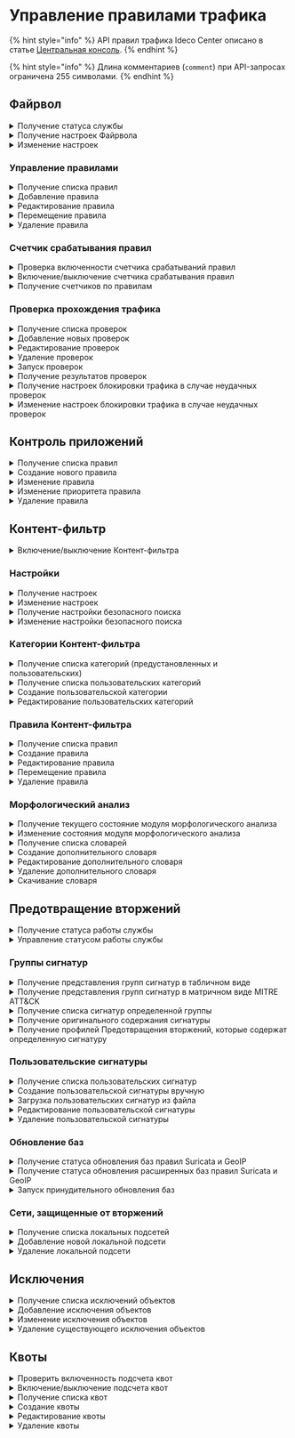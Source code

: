 # Управление правилами трафика

{% hint style="info" %}
API правил трафика Ideco Center описано в статье [Центральная консоль](/api/cc-api.md).
{% endhint %}

{% hint style="info" %}
Длина комментариев (`comment`) при API-запросах ограничена 255 символами.
{% endhint %}

## Файрвол

<details>
<summary>Получение статуса службы</summary>

```
GET /firewall/status
```

**Ответ на успешный запрос:**

```json5
[
   {
      "name": "rules-in-kernel",
      "status": "active" | "activating" | "deactivating" | "failed" | "inactive" | "reloading",
      "msg": [ "string" ]
  },
  {
        "msg": [ "string" ],
        "status": "active",
        "name": "auto-snat"
    }
]
```

* `msg` - список строк, поясняющих текущее состояние.

</details>

<details>
<summary>Получение настроек Файрвола</summary>

### Включенность пользовательских правил

```
GET /firewall/state
```

**Ответ на успешный запрос:**

```json5
{
    "enabled": "boolean"
} 
```

* `enabled` - опция раздела **Файрвол**: `true` - включена, `false` - выключена.

### Логирование правил

```
GET /firewall/settings
```

**Ответ на успешный запрос:**

```json5
{
    "automatic_snat_enabled": "boolean",
    "log_mode": "nothing" | "all" | "selected",
    "log_actions": [ "accept" | "drop" | "dnat" | "snat" | "mark_log" | "mark_not_log" ]
} 
```

* `automatic_snat_enabled` - включение автоматического SNAT: `true` - включен, `false`- выключен;
* `log_mode` - режим логирования;
* `log_actions` - события, которые будут логироваться.

</details>

<details>
<summary>Изменение настроек</summary>

```
PUT /firewall/settings
```

**Json-тело запроса:**

```json5
{
    "automatic_snat_enabled": "boolean",
    "log_mode": "nothing" | "all" | "selected",
    "log_actions": [ "accept" | "drop" | "dnat" | "snat" | "mark_log" | "mark_not_log" ]
} 
```

* `automatic_snat_enabled` - включение автоматического SNAT: `true` - включен, `false`- выключен;
* `log_mode` - режим логирования;
* `log_actions` - события, которые будут логироваться. 

**Ответ на успешный запрос**: 200 ОК

</details>

### Управление правилами

<details>
<summary>Получение списка правил</summary>

* `GET /firewall/rules/forward` - раздел FORWARD;
* `GET /firewall/rules/input` - раздел INPUT;
* `GET /firewall/rules/dnat` - раздел DNAT;
* `GET /firewall/rules/snat` - раздел SNAT;
* `GET /firewall/rules/log` - раздел Логирование.

**Ответ на успешный запрос:** объекты FilterRuleObject, DnatRuleObject, SnatRuleObject

**Обьект FilterRuleObject** (разделы FORWARD и INPUT)

```json5
{
    "id": "integer",
    "parent_id": "string",
    "enabled": "boolean",
    "protocol": "string",
    "source_addresses": [ "string" ],
    "source_addresses_negate": "boolean",
    "source_ports": [ "string" ],
    "incoming_interface": "string",
    "destination_addresses": [ "string" ],
    "destination_addresses_negate": "boolean",
    "destination_ports": [ "string" ],
    "outgoing_interface": "string",
    "hip_profiles": [ "string" ],
    "dpi_profile": "string",
    "dpi_enabled": "boolean",
    "ips_profile": "string",
    "ips_enabled": "boolean",
    "timetable": [ "string" ],
    "comment": "string",
    "action": "accept" | "drop"
}
```

* `id` - идентификатор правила.
* `parent_id` - идентификатор группы в Ideco Center, в которую входит сервер, или константа `f3ffde22-a562-4f43-ac04-c40fcec6a88c` (соответствует Корневой группе);
* `enabled` - если `true`, то правило включено, `false` - выключено;
* `protocol` - протокол;
* `source_addresses` - адрес источника;
* `source_addresses_negate` - инвертировать адрес источника;
* `source_ports` - порты источников, список идентификаторов алиасов;
* `incoming_interface` - зона источника;
* `destination_addresses` - адрес назначения;
* `destination_addresses_negate` - инвертировать адрес назначения;
* `destination_ports` - порты назначения;
* `outgoing_interface` - зона назначения;
* `hip_profiles` - HIP-профили;
* `dpi_profile` - строка в формате UUID, идентификатор профиля DPI. Не может быть пустой строкой, если `dpi_enabled` = `true`;
* `dpi_enabled` - если `true`, то обработка с помощью модуля **Контроль приложений** включена, `false` - выключена;
* `ips_profile` - строка в формате UUID, идентификатор профиля IPS. Не может быть пустой строкой, если `ips_enabled` = `true`;
* `ips_enabled` - если `true`, то обработка с помощью модуля **Предотвращение вторжений** включена, `false` - выключена;
* `timetable` - время действия;
* `comment` - комментарий, может быть пустым;
* `action` - действие:
  * `accept` - разрешить;
  * `drop` - запретить.

**Обьект DnatRuleObject** (раздел DNAT)

```json5
{
    "id": "integer",
    "parent_id": "string",
    "enabled": "boolean",
    "protocol": "string",
    "source_addresses": [ "string" ],
    "source_addresses_negate": "boolean",
    "source_ports": [ "string" ],
    "incoming_interface": "string",
    "destination_addresses": [ "string" ],
    "destination_addresses_negate": "boolean",
    "destination_ports": [ "string" ],
    "timetable": [ "string" ],
    "comment": "string",
    "action": "accept" | "dnat",
    "change_destination_address": "null" | "string",
    "change_destination_port": "null" | "string"
}
```

* `id` - идентификатор правила.
* `parent_id` - идентификатор группы в Ideco Center, в которую входит сервер, или константа `f3ffde22-a562-4f43-ac04-c40fcec6a88c` (соответствует Корневой группе);
* `enabled` - если `true`, то правило включено, `false` - выключено;
* `protocol` - протокол;
* `source_addresses` - адрес источника;
* `source_addresses_negate` - инвертировать адрес источника;
* `source_ports` - порты источников, список идентификаторов алиасов;
* `incoming_interface` - зона источника;
* `destination_addresses` - адрес назначения;
* `destination_addresses_negate` - инвертировать адрес назначения;
* `destination_ports` - порты назначения;
* `timetable` - время действия;
* `comment` - комментарий, может быть пустым;
* `action` - действие:
  * `accept` - разрешить;
  * `dnat` - производить DNAT.
* `change_destination_address` - IP-адрес или диапазон IP-адресов для замены назначения, или `null`, если `action` = `accept`;
* `change_destination_port` - порт или диапазон портов для замены значения, или `null`, если `action` = `accept`.

**Обьект SnatRuleObject** (раздел SNAT)

```json5
{
    "id": "integer",
    "parent_id": "string",
    "enabled": "boolean",
    "protocol": "string",
    "source_addresses": [ "string" ],
    "source_addresses_negate": "boolean",
    "source_ports": [ "string" ],
    "destination_addresses": [ "string" ],
    "destination_addresses_negate": "boolean",
    "destination_ports": [ "string" ],
    "outgoing_interface": "string",
    "timetable": [ "string" ],
    "comment": "string",
    "action": "accept" | "snat",
    "change_source_address": "null" | "string"
}
```

* `id` - идентификатор правила.
* `parent_id` - идентификатор группы в Ideco Center, в которую входит сервер, или константа `f3ffde22-a562-4f43-ac04-c40fcec6a88c` (соответствует Корневой группе);
* `enabled` - если `true`, то правило включено, `false` - выключено;
* `protocol` - протокол;
* `source_addresses` - адрес источника;
* `source_addresses_negate` - инвертировать адрес источника;
* `source_ports` - порты источников, список идентификаторов алиасов;
* `destination_addresses` - адрес назначения;
* `destination_addresses_negate` - инвертировать адрес назначения;
* `destination_ports` - порты назначения;
* `outgoing_interface` - зона назначения;
* `timetable` - время действия;
* `action` - действие:
  * `accept` - разрешить;
  * `snat` - производить SNAT.
* `change_destination_address` - IP-адрес для замены источника, или `null`, если `action` = `accept`.

</details>

<details>
<summary>Добавление правила</summary>

* `POST /firewall/rules/forward?anchor_item_id=<id правила>&insert_after={true|false}` - раздел FORWARD;
* `POST /firewall/rules/input?anchor_item_id=<id правила>&insert_after={true|false}` - раздел INPUT;
* `POST /firewall/rules/dnat?anchor_item_id=<id правила>&insert_after={true|false}` - раздел DNAT;
* `POST /firewall/rules/snat?anchor_item_id=<id правила>&insert_after={true|false}` - раздел SNAT;
* `POST /firewall/rules/log?anchor_item_id=<id правила>&insert_after={true|false}` - раздел Логирование.

  * `anchor_item_id` - идентификатор правила, ниже или выше которого нужно создать новое. Если отсутствует, то новое правило будет добавлено в конец таблицы;
  * `insert_after` - вставка до или после. Если значение `true` или отсутствует, то новое правило будет добавлено сразу после указанного в `anchor_item_id`. Если `false` - на месте указанного в `anchor_item_id`.

**Json-тело запроса:** один из объектов FilterRuleObject (разделы FORWARD и INPUT) | DnatRuleObject (раздел DNAT) | SnatRuleObject (раздел SNAT), описанных в раскрывающемся блоке [**Получение списка правил**](access-rules-api.md#poluchenie-spiska-pravil)

* В запросе не должно быть `id`, так как правило еще не создано и не имеет идентификатора.

**Ответ на успешный запрос:**

```json5
{
    "id": "integer"
}
```

* `id` - идентификатор созданного правила.

</details>

<details>
<summary>Редактирование правила</summary>

* `PUT /firewall/rules/forward/<id правила>` - раздел FORWARD;
* `PUT /firewall/rules/input/<id правила>` - раздел INPUT;
* `PUT /firewall/rules/dnat/<id правила>` - раздел DNAT;
* `PUT /firewall/rules/snat/<id правила>` - раздел SNAT;
* `PUT /firewall/rules/log/<id правила>` - раздел Логирование.

**Json-тело запроса:** один из объектов FilterRuleObject (разделы FORWARD и INPUT) | DnatRuleObject (раздел DNAT) | SnatRuleObject (раздел SNAT), которые описаны в раскрывающемся блоке [**Получение списка правил**](access-rules-api.md#poluchenie-spiska-pravil), без поля `id`

**Ответ на успешный запрос:** 200 ОК

</details>

<details>
<summary>Перемещение правила</summary>

* `PATCH /firewall/rules/forward/move` - раздел FORWARD;
* `PATCH /firewall/rules/input/move` - раздел INPUT;
* `PATCH /firewall/rules/dnat/move` - раздел DNAT;
* `PATCH /firewall/rules/snat/move` - раздел SNAT;
* `PATCH /firewall/rules/log/move` - раздел Логирование.

**Json-тело запроса:**

```json5
{
    "params": {
      "id": "integer",
      "anchor_item_id": "integer",
      "insert_after": "boolean"
    }
}
```

* `id` - идентификатор перемещаемого правила;
* `anchor_item_id` - идентификатор правила, ниже или выше которого нужно поместить перемещаемое правило;
* `insert_after` - вставка до или после. Если `true`, то вставить правило сразу после указанного в `anchor_item_id`, если `false` - на месте указанного в `anchor_item_id`.

</details>

<details>
<summary>Удаление правила</summary>

* `DELETE /firewall/rules/forward/<id правила>` - раздел FORWARD;
* `DELETE /firewall/rules/input/<id правила>` - раздел INPUT;
* `DELETE /firewall/rules/dnat/<id правила>` - раздел DNAT;
* `DELETE /firewall/rules/snat/<id правила>` - раздел SNAT;
* `DELETE /firewall/rules/log/<id правила>` - раздел Логирование.

**Ответ на успешный запрос:** 200 ОК

</details>

### Счетчик срабатывания правил

<details>
<summary>Проверка включенности счетчика срабатываний правил</summary>

```
GET /firewall/watch
```

**Ответ на успешный запрос:**

```json5
{
   "enabled": "boolean"
}
```

* `enabled` - если `true`, то счетчик включен, `false` - выключен.

</details>

<details>
<summary>Включение/выключение счетчика срабатывания правил</summary>

```
PUT /firewall/watch
```

**Json-тело запроса:**

```json5
{
   "enabled": "boolean"
}
```

* `enabled` - `true` для включения, `false` для выключения.

**Ответ на успешный запрос:** 200 ОК

</details>

<details>
<summary>Получение счетчиков по правилам</summary>

* `GET /firewall/counters/forward` - раздел FORWARD;
* `GET /firewall/counters/input` - раздел INPUT;
* `GET /firewall/counters/dnat` - раздел DNAT;
* `GET /firewall/counters/snat` - раздел SNAT;
* `GET /firewall/rules/log` - раздел Логирование.

**Ответ на успешный запрос:**

```json5
[
   {
      "id": "integer",
      "packets": "integer"
   },
   ...
]
```

* `id` - идентификатор правила;
* `packets` - количество сработок правила.

</details>

### Проверка прохождения трафика

</details>

<details>
<summary>Получение списка проверок</summary>

```
GET /firewall/checks_packets
```

**Ответ на успешный запрос:**

```json5
{
    "id": "string",
    "enabled": "boolean",
    "protocol": "tcp" | "udp",
    "src_ip": "string",
    "src_port": "integer",
    "dst_ip": "string",
    "dst_port": "integer",
    "incoming_interface": "string",
    "expected_result": "drop" | "accept",
    "comment": "string"
}
```

* `id` - идентификатор проверки;
* `enabled` - включена ли данная проверка;
* `protocol` - протокол, используемый в данной проверке. Может быть `tcp` или `udp`;
* `src_ip` - адрес источника тестовых пакетов;
* `src_port` - порт источника тестовых пакетов;
* `dst_ip` - адрес назначения тестовых пакетов;
* `dst_port` - порт назначения тестовых пакетов;
* `incoming_interface` - идентификатор алиаса сетевого интерфейса, на который приходят тестовые пакеты;
* `expected_result` - ожидаемый результат выполнения проверки. Может быть `drop` или `accept`;
* `comment` - комментарий, может быть пустым.

</details>

<details>
<summary>Добавление новых проверок</summary>

```
POST /firewall/checks_packets
```

**Json-тело запроса:**

```json5
{
    "enabled": "boolean",
    "protocol": "tcp" | "udp",
    "src_ip": "string",
    "src_port": "integer",
    "dst_ip": "string",
    "dst_port": "integer",
    "incoming_interface": "string",
    "expected_result": "drop" | "accept",
    "comment": "string"
}
```

* `enabled` - включена ли данная проверка;
* `protocol` - протокол, используемый в данной проверке. Может быть `tcp` или `udp`;
* `src_ip` - адрес источника тестовых пакетов;
* `src_port` - порт источника тестовых пакетов;
* `dst_ip` - адрес назначения тестовых пакетов;
* `dst_port` - порт назначения тестовых пакетов;
* `incoming_interface` - идентификатор алиаса сетевого интерфейса, на который приходят тестовые пакеты;
* `expected_result` - ожидаемый результат выполнения проверки. Может быть `drop` или `accept`;
* `comment` - комментарий, может быть пустым.

**Ответ на успешный запрос:**

```json5
{
    "id": "integer"
}
```

* `id` - идентификатор созданной проверки.

</details>

<details>
<summary>Редактирование проверок</summary>

```
PATCH /firewall/checks_packets/<id проверки>
```

**Json-тело запроса:**

```json5
{
    "enabled": "boolean",
    "protocol": "tcp" | "udp",
    "src_ip": "string",
    "src_port": "integer",
    "dst_ip": "string",
    "dst_port": "integer",
    "incoming_interface": "string",
    "expected_result": "drop" | "accept",
    "comment": "string",
},
```

* `enabled` - включена ли данная проверка;
* `protocol` - протокол, используемый в данной проверке. Может быть `tcp` или `udp`;
* `src_ip` - адрес источника тестовых пакетов;
* `src_port` - порт источника тестовых пакетов;
* `dst_ip` - адрес назначения тестовых пакетов;
* `dst_port` - порт назначения тестовых пакетов;
* `incoming_interface` - идентификатор алиаса сетевого интерфейса, на который приходят тестовые пакеты;
* `expected_result` - ожидаемый результат выполнения проверки. Может быть `drop` или `accept`;
* `comment` - комментарий, может быть пустым.

**Ответ на успешный запрос:** 200 ОК

</details>

<details>
<summary>Удаление проверок</summary>

```
PATCH /firewall/checks_packets/<id проверки>
```

**Ответ на успешный запрос:** 200 ОК

</details>

<details>
<summary>Запуск проверок</summary>

```
POST /firewall/checks_start
```

**Ответ на успешный запрос:** 200 ОК

</details>

<details>
<summary>Получение результатов проверок</summary>

```
GET /firewall/checks_result
```

**Ответ на успешный запрос:**

```json5
{
    "block_status": "boolean",
    "in_progress": "boolean",
    "check_datetime": "integer",
    "data": { 
        "check_id": {
                "result": "drop" | "accept",
                "rule_id": "string",
                "verdict": "boolean"
                }
    }
}
```

* `block_status` - текущий статус блокировки трафика, вызванный провалом проверок;
* `in_progress` - выполняются ли проверки в данный момент;
* `check_datetime` - время выполнения последних проверок в формате `YYYYMMDDHMS`;
* `data` - словарь результатов проверок, ключ - uuid проверки;
* `result` - результат выполнения проверки, может быть `drop` или `accept`;
* `rule_id` - номер отработавшего правила. Например, `fwd.ngfw.2`;
* `verdict` - совпал ли фактический результат с ожидаемым.

</details>

<details>
<summary>Получение настроек блокировки трафика в случае неудачных проверок</summary>

```
GET /firewall/checks_settings
```

**Ответ на успешный запрос:**

```json5
{
    "block_traffic": "boolean"
}
```

* `block_traffic` - настройка блокировки прохождения трафика при провале какой-либо проверки.

</details>

<details>
<summary>Изменение настроек блокировки трафика в случае неудачных проверок</summary>

```
PUT /firewall/checks_settings
```

**Json-тело запроса:**

```json5
{
    "block_traffic": "boolean"
}
```

* `block_traffic` - настройка блокировки прохождения трафика при провале какой-либо проверки.

**Ответ на успешный запрос:** 200 ОК

</details>

## Контроль приложений

<details>
<summary>Получение списка правил</summary>

```
GET /application_control_backend/rules
```

**Ответ на успешный запрос:**

```json5
[ 
    {
        "action": "drop" | "accept",
        "aliases": [ "string" ],
        "comment": "string",
        "enabled": "boolean",
        "name": "string",
        "parent_id": "string",
        "protocols": [ "string" ],
        "id": "integer"
    },
    ...
 ]
```

* `action` - действие, применяемое к правилу;
* `aliases` - объекты, которые используются в правиле (например, any. Список объектов доступен по [ссылке](/api/description-of-handlers.md));
* `comment` - комментарий правила;
* `enabled` - статус правила: `true` - включено, `false` - выключено;
* `name` - имя правила;
* `parent_id` - идентификатор родительской группы серверов;
* `protocols` - список протоколов;
* `id` - идентификатор правила.

</details>

<details>
<summary>Создание нового правила</summary>

```
POST /application_control_backend/rules
```

**Json-тело запроса:**

```json5
{
    "parent_id": "string",
    "name": "string",
    "action": "drop" | "accept",
    "comment": "string",
    "aliases": [ "string" ],
    "protocols": [ "string" ],
    "enabled": "boolean"
}
```

* `parent_id` - идентификатор родительской группы серверов;
* `name` - имя правила;
* `action` - действие, применяемое к правилу;
* `comment` - комментарий правила;
* `aliases` - объекты, которые используются в правиле (например, any. Список объектов доступен по [ссылке](/api/description-of-handlers.md#poluchenie-identifikatorov-obektov));
* `protocols` - список протоколов;
* `enabled` - статус правила: `true` - включено, `false` - выключено.

**Ответ на успешный запрос:**

```json5
{
    "id": "integer"
}
```

* `id` - идентификатор созданного правила.

</details>

<details>
<summary>Изменение правила</summary>

```
PUT /application_control_backend/rules/<id правила>
```

**Json-тело запроса:**

```json5
{
    "parent_id": "string",
    "name": "string",
    "comment": "string",
    "aliases": [ "string" ],
    "protocols": [ "string" ],
    "action": "drop" | "accept",
    "enabled": "boolean"
}
```

* `parent_id` - идентификатор родительской группы серверов;
* `name` - имя правила;
* `comment` - комментарий правила;
* `aliases` - объекты, которые используются в правиле (например, any. Список объектов доступен по [ссылке](/api/description-of-handlers.md#poluchenie-identifikatorov-obektov));
* `protocols` - список протоколов;
* `action` - действие, применяемое к правилу;
* `enabled` - статус правила: `true` - включено, `false` - выключено.

**Ответ на успешный запрос:** 200 ОК

</details>

<details>
<summary>Изменение приоритета правила</summary>

```
PATCH /application_control_backend/rules/move
```

**Json-тело запроса:**

```json5
{
    "params": {
      "id": "integer",
      "anchor_item_id": "integer",
      "insert_after": "boolean"
    }
}
```

* `id` - идентификатор правила;
* `anchor_item_id` - идентификатор правила, ниже или выше которого нужно создать новое;
* `insert_after` - вставка до или после. Если `true`, то вставить правило сразу после указанного в `anchor_item_id`, если `false`, то на месте указанного в `anchor_item_id`.

**Ответ на успешный запрос:** 200 OK

</details>

<details>
<summary>Удаление правила</summary>

```
DELETE /application_control_backend/rules/<id правила>
```

**Ответ на успешный запрос:** 200 OK

</details>

## Контент-фильтр

<details>

<summary>Включение/выключение Контент-фильтра</summary>

### Проверить включенность

```
GET /content-filter/state
```

**Ответ на успешный запрос:**

```json5
{
    "enabled": "boolean"
}
```

* `enabled` - состояние **Контент-фильтра**: `true` - включен, `false` - выключен.

### Включить/выключить Контент-фильтр

```
PUT /content-filter/state
```

**Json-тело запроса:**

```json5
{
    "enabled": "boolean"
}
```

* `enabled` - `true` для включения **Контент-фильтра**, `false` для выключения.

**Ответ на успешный запрос:** 200 ОК

</details>

### Настройки

<details>
<summary>Получение настроек</summary>

```
GET /content-filter/settings
```

**Ответ на успешный запрос:**

```json5
{
    "enabled_extended_categorizer": "boolean",
    "quic_reject_enabled": "boolean"
}
```

* `enabled_extended_categorizer` - расширенная категоризация (SkyDNS): `true` - включена, `false` - выключена;
* `quic_reject_enabled` - запрет трафика по протоколу QUIC: `true` - включен, `false` - выключен.

</details>

<details>
<summary>Изменение настроек</summary>

```
PATCH /content-filter/settings
```

**Json-тело запроса:**

```json5
{
    "enabled_extended_categorizer": "boolean",
    "quic_reject_enabled": "boolean"
}
```

* `enabled_extended_categorizer` - расширенная категоризация (SkyDNS): `true` - включена, `false` - выключена;
* `quic_reject_enabled` - запрет трафика по протоколу QUIC: `true` - включен, `false` - выключен.

**Ответ на успешный запрос:** 200 OK

</details>

<details>
<summary>Получение настройки безопасного поиска</summary>

```
GET /proxy_backend/safe_search
```

**Ответ на успешный запрос:**

```json5
{
    "enabled": "boolean"
}
```

* `enabled` - состояние безопасного поиска: `true` - включен, `false` - выключен.

</details>

<details>
<summary>Изменение настройки безопасного поиска</summary>

```
PUT /proxy_backend/safe_search
```

**Json-тело запроса:**

```json5
{
    "enabled": "boolean"
}
```

* `enabled` - `true` для включения, `false` для выключения.

**Ответ на успешный запрос:** 200 OK

</details>

### Категории Контент-фильтра

<details>
<summary>Получение списка категорий (предустановленных и пользовательских)</summary>

```
GET /content-filter/categories
```

**Ответ на успешный запрос:**

```json5
[
    {
        "id": "string",
        "type": "string",
        "name": "string",
        "comment": "string"
    },
    ...
]
```

* `id` - номер категории в формате `users.id.1` или `extended.id.1`;
* `type` - тип категории:
  * `users` - пользовательские категории;
  * `extended` - расширенные категории (SkyDNS);
  * `files` - категории для файлов;
  * `special` - специальные предопределенные категории (Прямое обращение по IP, Все категоризированные запросы, Все некатегоризированные запросы, Все запросы);
  * `other` - остальные категории.
* `name` - имя категории;
* `comment` - описание категории.

</details>

<details>
<summary>Получение списка пользовательских категорий</summary>

```
GET /content-filter/users_categories
```

**Ответ на успешный запрос:**

```json5
[
    {
        "id": "string",
        "name": "string",
        "comment": "string",
        "urls": [ "string" ]
    },
    ...
]
```

* `id` - идентификатор категории в формате `users.id.1`;
* `name` - название категории, не пустая строка;
* `comment` - комментарий;
* `urls` - список адресов. Полный путь до страницы или только доменное имя, любое количество любых символов.

</details>

<details>

<summary>Создание пользовательской категории</summary>

```
POST /content-filter/users_categories
```

**Json-тело запроса:**

```json5
{
    "name": "string",
    "comment": "string",
    "urls": [ "string" ]
}
```

* `name` - название категории, не пустая строка;
* `comment` - комментарий;
* `urls` - список адресов. Полный путь до страницы или только доменное имя, любое количество любых символов.

**Ответ на успешный запрос:** 

```json5
{
    "id": "string"
}
```

* `id` - идентификатор пользовательской категории.

</details>

<details>

<summary>Редактирование пользовательских категорий</summary>

```
PUT /content-filter/users_categories/<id категории>
```

**Json-тело запроса:**

```json5
{
    "name": "string",
    "comment": "string",
    "urls": [ "string" ]
}
```

* `name` - название категории, не пустая строка;
* `comment` - комментарий;
* `urls` - список адресов. Полный путь до страницы или только доменное имя, любое количество любых символов.

**Ответ на успешный запрос:**

```json5
{
    "id": "string",
    "name": "string",
    "comment": "string",
    "urls": [ "string" ]
}
```

* `id` - идентификатор пользовательской категории.

</details>

### Правила Контент-фильтра

<details>
<summary>Получение списка правил</summary>

```
GET /content-filter/rules
```

**Ответ на успешный запрос:**

```json5
[
    {
        "id": "integer",
        "parent_id": "string",
        "name": "string",
        "comment": "string",
        "aliases": [ "string" ],
        "categories": [ "string" ],
        "http_methods": [ "string" ],
        "content_types": [ "string" ],
        "access": "allow" | "deny" | "bump" | "redirect",
        "redirect_url": "string | null",
        "enabled": "boolean",
        "timetable": [ "string" ]
    },
    ...
]
```

* `id` - идентификатор правила;
* `parent_id` - идентификатор группы в Ideco Center, в которую входит Ideco NGFW, или константа "f3ffde22-a562-4f43-ac04-c40fcec6a88c" (соответствует Корневой группе);
* `name` - название правила, не пустая строка;
* `comment` - комментарий, может быть пустым (максимальная длина - 255 символов);
* `aliases` - список идентификаторов алиасов (поле Применяется для);
* `categories` - список идентификаторов категорий сайтов;
* `http_methods` - список методов HTTP. Доступен выбор из списка: GET, POST, PUT, DELETE, HEAD, OPTIONS, PATCH, TRACE, CONNECT;
* `content_types` -  список mime types;
* `access` - действие, которое необходимо выполнить в правиле:
  * `allow` - разрешить данный запрос;
  * `deny` - запретить запрос и показать страницу блокировки;
  * `bump` - расшифровать запрос;
  * `redirect` - перенаправить запрос на `redirect_url`.
* `redirect_url` - адрес, на который перенаправляются запросы. `String` при `access` = `redirect` и `null` при остальных вариантах `access`;
* `enabled` - правило включено (true) или выключено (false);
* `timetable` - время действия, список идентификаторов алиасов.

</details>

<details>
<summary>Создание правила</summary>

```
POST /content-filter/rules?anchor_item_id=<id правила>&insert_after={true|false}
```

* `anchor_item_id` - идентификатор правила, ниже или выше которого нужно создать новое. Если отсутствует, то новое правило будет добавлено в конец таблицы;
* `insert_after` - вставка до или после. Если значение `true` или отсутствует, то новое правило будет добавлено сразу после указанного в `anchor_item_id`. Если `false` - на месте указанного в `anchor_item_id`.

**Json-тело запроса:**

```json5
{
    "name": "string",
    "comment": "string",
    "parent_id": "string", 
    "aliases": [ "string" ],
    "categories": [ "string" ],
    "http_methods": [ "string" ],
    "content_types": [ "string" ],
    "access": "allow" | "deny" | "bump" | "redirect",
    "redirect_url": "string" | "null",
    "enabled": "boolean",
    "timetable": [ "string" ]
}
```

* `name` - название правила, не пустая строка;
* `comment` - комментарий, может быть пустым, максимальная длина - 255 символов;
* `parent_id` - идентификатор группы в Ideco Center, в которую входит Ideco NGFW, или константа `f3ffde22-a562-4f43-ac04-c40fcec6a88c` (соответствует Корневой группе);
* `aliases` - список идентификаторов алиасов (поле Применяется для);
* `categories` - список идентификаторов категорий сайтов;
* `http_methods` - список методов HTTP. Доступен выбор из списка: GET, POST, PUT, DELETE, HEAD, OPTIONS, PATCH, TRACE, CONNECT;
* `content_types` -  список mime types;
* `access` - действие, которое необходимо выполнить в правиле:
  * `allow` - разрешить данный запрос;
  * `deny` - запретить запрос и показать страницу блокировки;
  * `bump` - расшифровать запрос;
  * `redirect` - перенаправить запрос на `redirect_url`.
* `redirect_url` - адрес, на который перенаправляются запросы. `String` при `access` = `redirect` и `null` при остальных вариантах `access`;
* `enabled` - правило включено (true) или выключено (false);
* `timetable` - время действия.

</details>

<details>
<summary>Редактирование правила</summary>

```
PUT /content-filter/rules/<id правила>
```

**Json-тело запроса:**

```json5
{
    "name": "string",
    "comment": "string",
    "parent_id": "string", 
    "aliases": [ "string" ],
    "categories": [ "string" ],
    "http_methods": [ "string" ],
    "content_types": [ "string" ],
    "access": "allow | deny | bump | redirect",
    "redirect_url": "string" | "null",
    "enabled": "boolean",
    "timetable": [ "string" ]
}
```
* `name` - название правила, не пустая строка;
* `comment` - комментарий, может быть пустым (максимальная длина - 255 символов);
* `parent_id` - идентификатор группы в Ideco Center, в которую входит Ideco NGFW, или константа "f3ffde22-a562-4f43-ac04-c40fcec6a88c" (соответствует Корневой группе);
* `aliases` - список идентификаторов алиасов (поле Применяется для);
* `categories` - список идентификаторов категорий сайтов;
* `http_methods` - список методов HTTP. Доступен выбор из списка: GET, POST, PUT, DELETE, HEAD, OPTIONS, PATCH, TRACE, CONNECT;
* `content_types` -  список mime types;
* `access` - действие, которое необходимо выполнить в правиле:
  * `allow` - разрешить данный запрос;
  * `deny` - запретить запрос и показать страницу блокировки;
  * `bump` - расшифровать запрос;
  * `redirect` - перенаправить запрос на `redirect_url`.
* `redirect_url` - адрес, на который перенаправляются запросы. `String` при `access` = `redirect` и `null` при остальных вариантах `access`;
* `enabled` - правило включено (true) или выключено (false);
* `timetable` - время действия.

**Ответ на успешный запрос:** 200 ОК

</details>

<details>
<summary>Перемещение правила</summary>

```
PATCH /content-filter/rules/move
```

**Json-тело запроса:**

```json5
{
    "params": {
      "id": "integer",
      "anchor_item_id": "integer",
      "insert_after": "boolean"
    }
}
```

* `id` - идентификатор правила;
* `anchor_item_id` - идентификатор правила, ниже или выше которого нужно вставить правило, которое перемещаем;
* `insert_after` - вставка до или после. Если `true`, то правило будет вставлено сразу после указанного в `anchor_item_id`, если `false` - на месте указанного в `anchor_item_id`.

**Ответ на успешный запрос:** 200 OK

</details>

<details>
<summary>Удаление правила</summary>

```
DELETE /content-filter/rules/<id правила>
```

**Ответ на успешный запрос:** 200 ОК

</details>

### Морфологический анализ

<details>
<summary>Получение текущего состояние модуля морфологического анализа</summary>

```
GET /content-filter/morph_analysis/state
```

**Ответ на успешный запрос:**

```json5
{
    "enabled": "boolean"
}
```

* `enabled` - состояние: `true` - включен, `false` - выключен.

</details>

<details>
<summary>Изменение состояния модуля морфологического анализа</summary>

```
PUT /content-filter/morph_analysis/state
```

**Json-тело запроса:**

```json5
{
    "enabled": "boolean"
}
```

* `enabled` - состояние: `true` - включен, `false` - выключен.

**Ответ на успешный запрос:** 200 OK

</details>

<details>
<summary>Получение списка словарей</summary>

```
GET /content-filter/morph_analysis_dicts
```

**Ответ на успешный запрос:**

```json5
[
    {
        "id": "string",
        "title": "string",
        "comment": "string",
        "enabled": "boolean",
        "read_only": "boolean",
        "threshold": "integer",
        "words": [
            {
            "value":  "string",
            "weight": "integer"
            },
            ...
        ],
        "central_console": "boolean"
    },
    ...
]
```

* `id` - идентификатор словаря, формируется автоматически при добавлении правила;
* `title` - название словаря, максимальная длина - 42 символа;
* `comment` - описание, может быть пустым, максимальная длина - 256 символов;
* `enabled` - статус: `true` - включен, `false` - выключен. Предустановленные словари по умолчанию выключены, дополнительные - включены;
* `read_only` - тип словаря: `true` - предустановленный, `false` - дополнительный;
* `threshold` - пороговый вес словаря, целое неотрицательное число. Может быть равен нулю, но не должен быть пустым. Если пороговый вес равен нулю, страница блокируется при наличии любого слова из словаря весом больше нуля;
* `words` - массив словарей:
    * `value` - слово/словосочетание. Длина - не больше 50 символов. Количество слов в словаре - не больше 1000;
    * `weight` - вес в словаре, целое неотрицательное число, может быть равен нулю.
* `central_console` - `true`, если словарь сформирован в Центральной консоли, только для чтения.

</details>

<details>
<summary>Создание дополнительного словаря</summary>

```
POST /content-filter/morph_analysis_dicts
```

**Json-тело запроса:**

```json5
{
    "title": "string",
    "comment": "string",
    "enabled": "boolean",
    "read_only": "boolean",
    "threshold": "integer",
    "words": [
        {
          "value":  "string",
          "weight": "integer", 
        },
        ...
    ]
}
```

* `title` - название словаря, максимальная длина - 42 символа;
* `comment` - описание, может быть пустым, максимальная длина - 256 символов;
* `enabled` - статус: `true` - включен, `false` - выключен;
* `read_only` - тип словаря: `true` - предустановленный, `false` - дополнительный;
* `threshold` - пороговый вес словаря, целое неотрицательное число. Может быть равен нулю, но не должен быть пустым. Если пороговый вес равен нулю, страница блокируется при наличии любого слова из словаря весом больше нуля;
* `words` - массив словарей:
    * `value` - слово/словосочетание. Длина - не больше 50 символов. Количество слов в словаре - не больше 1000;
    * `weight` - вес в словаре, целое неотрицательное число, может быть равен нулю.

**Ответ на успешный запрос:**

```json5
{
    "id": "string"
}
```

* `id` - идентификатор созданного словаря.

</details>

<details>
<summary>Редактирование дополнительного словаря</summary>

```
PATCH /content-filter/morph_analysis_dicts/<id словаря>
```

**Json-тело запроса:**

```json5
{
    "title": "string",
    "enabled": "boolean", 
    "comment": "string",
    "threshold": "integer",
    "words": [
        {
          "value":  "string",
          "weight": "integer", 
        },
        ...
    ]
}
```

* `title` - название словаря, максимальная длина - 42 символа;
* `enabled` - статус: `true` - включен, `false` - выключен;
* `comment` - описание, может быть пустым, максимальная длина - 256 символов;
* `threshold` - пороговый вес словаря, целое неотрицательное число. Может быть равен нулю, но не должен быть пустым. Если пороговый вес равен нулю, страница блокируется при наличии любого слова из словаря весом больше нуля;
* `words` - массив словарей:
    * `value` - слово/словосочетание. Длина - не больше 50 символов. Количество слов в словаре - не больше 1000;
    * `weight` - вес в словаре, целое неотрицательное число, может быть равен нулю.

**Ответ на успешный запрос:** 200 OK

</details>

<details>
<summary>Удаление дополнительного словаря</summary>

```
DELETE /content-filter/morph_analysis_dicts/<id словаря>
```

**Ответ на успешный запрос:** 200 OK

</details>

<details>
<summary>Скачивание словаря</summary>

```
GET /content-filter/morph_analysis_dicts/download/<id словаря>
```

**Ответ на успешный запрос:** файл в формате CSV. В первой строке записан пороговый вес словаря;название словаря;комментарий. В последующих строках представлены слова и их вес. Пример:

```
100;Словарь;Комментарий
слово;20
словосочетание;20
```

</details>

## Предотвращение вторжений

<details>
<summary>Получение статуса работы службы</summary>

```
GET /ips/status
```

**Ответ на успешный запрос:** 

```json5
[
    {
        "name": "string",
        "status": "active" | "activating" | "deactivating" | "failed" | "inactive" | "reloading",
        "msg": [ "string" ]
    }
]
```

* `name` - название демона;
* `status` - статус;
* `msg` - список сообщений, объясняющий текущее состояние.

</details>

<details>
<summary>Управление статусом работы службы</summary>

**Получение текущей настройки включенности модуля**

```
GET /ips/state
```

**Ответ на успешный запрос:** 

```json5
{
    "enabled": "boolean"
}
```

* `enabled` - `true` если модуль включен, `false` - если выключен.

**Изменение настройки включенности модуля**

```
PUT /ips/state
```

**Json-тело запроса:**

```json5
{
    "enabled": "boolean"
}
```

**Ответ на успешный запрос:** 200 OK

</details>

### Группы сигнатур

<details>
<summary>Получение представления групп сигнатур в табличном виде</summary>

```
GET /ips/signature_groups/table
```

**Ответ на успешный запрос:** 

```json5
{
    "signature_groups": [
        {
            "classtype": "string",
            "classtype_name": "string",  
            "mitre_tactics": [
                {
                    "mitre_tactic_id": "string",
                    "mitre_tactic_name": "string"  
                },
                ...
            ],
            "count": "integer"
        },
        ...
    ]
}
```

* `classtype` - группа сигнатур;
* `classtype_name` - название группы сигнатур (отображается в интерфейсе Ideco NGFW);
* `mitre_tactics` - тактика согласно матрице MITRE ATT&CK, которой соответствует группа сигнатур:
    * `mitre_tactic_id` - идентификатор тактики;
    * `mitre_tactic_name` - название тактики.
* `count` - количество сигнатур в группе.

</details>

<details>
<summary>Получение представления групп сигнатур в матричном виде MITRE ATT&CK</summary>

```
GET /ips/signature_groups/mitre
```

**Ответ на успешный запрос:** 

```json5
{
    "signature_groups": [
        {
            "mitre_tactic_id": "string",
            "mitre_tactic_name": "string",  
            "classtypes": [
                {
                    "classtype": "string-admin",
                    "classtype_name": "string",  
                    "count": "integer"
                },
                ...
            ]
        },
        ...
    ]
}
```

* `mitre_tactic_id` - идентификатор тактики согласно матрице MITRE ATT&CK;
* `mitre_tactic_name` - название тактики;
* `classtypes` - группы сигнатур, соответствующие тактике:
    * `classtype` - группа сигнатур;
    * `classtype_name` - название группы сигнатур (отображается в интерфейсе Ideco NGFW);
    * `count` - количество сигнатур в группе.

</details>

<details>
<summary>Получение списка сигнатур определенной группы</summary>

```
GET /ips/signatures?filter=[ { "items": [ {"column_name":"classtype","operator":"equals","value":[<classtype нужной группы сигнатур (может быть несколько значений через запятую)>]} ], "link_operator":"or" } ]
```

* `"column_name":"classtype","operator":"equals","value":[<classtype нужной группы сигнатур (может быть несколько значений через запятую)>]` - фильтр. Отбирает из таблицы групп сигнатур только те группы, у которых значение `classtype` соответствует указанным в `value`.

**Ответ на успешный запрос:**

```json5
{
    "signatures": [
        {
            "action": "drop",
            "protocol": "tcp",
            "flow": "to_server",
            "classtype": "attempted-admin",
            "sid": 2050604,
            "signature_severity": "Major",
            "mitre_tactic_id": "TA0001",
            "signature_source": "string",
            "msg": "string",
            "source": "string",
            "source_ports": "string",
            "destination": "string",
            "destination_ports": "string",
            "updated_at": "string"
        },
        ...
    ]
}
```

* `action` - действие для трафика, соответствующего сигнатуре;
* `protocol` - протокол (`tcp`, `udp`, `icmp`, `ip`);
* `flow` - направление трафика (`to_server`, `from_server`);
* `classtype` - группа, к которой относится сигнатура;
* `sid` - идентификатор сигнатуры;
* `signature_severity` - уровень угрозы;
* `mitre_tactic_id` - тактика согласно матрице MITRE ATT&CK;
* `signature_source` - источник сигнатуры;
* `msg` - название сигнатуры;
* `source` - источник подключения;
* `source_ports` - порты источника;
* `destination` - назначение;
* `destination_ports` - порты назначения;
* `updated_at` - дата, в формате `YYYY-MM-DD` или строка со значением `-`.

</details>

<details>
<summary>Получение оригинального содержания сигнатуры</summary>

```
GET /ips/signatures/<sid>
```

* `sid` - идентификатор сигнатуры.
  
**Ответ на успешный запрос:**

```json
{
    "signature": "string"
}
```

* `signature` - содержание сигнатуры.

</details>

<details>
<summary>Получение профилей Предотвращения вторжений, которые содержат определенную сигнатуру</summary>

```
GET /ips/signatures/<sid>/profiles
```

* `sid` - идентификатор сигнатуры.

**Ответ на успешный запрос:**

```json
{
    "id": "string",
    "name": "string"
}
```

* `id` - идентификатор профиля;
* `name` - название профиля.
  
</details>

### Пользовательские сигнатуры

<details>
<summary>Получение списка пользовательских сигнатур</summary>

```
GET /ips/custom
```

**Ответ на успешный запрос:**

```json5
[
    {
    "id": "string",
    "comment": "string",
    "rule": "string",
    "sid": "integer",
    "classtype": "string"
  },
  ...
]
```

* `id` - идентификатор правила;
* `comment` - описание, может быть пустым, максимальная длина - 255 символов;
* `rule` - cтрока с правилом, не более 8196 символов;
* `sid` - идентификатор сигнатуры. Указывается в строке с правилом, извлекается из нее;
* `classtype` - тип правила (может быть пустой строкой).

</details>

<details>
<summary>Создание пользовательской сигнатуры вручную</summary>

```
POST /ips/custom
```

**Json-тело запроса:**

```json5
{
    "comment": "string",
    "rule": "string"
}
```

* `comment` - описание, может быть пустым, максимальная длина - 255 символов;
* `rule` - строка с правилом, не более 8196 символов, переводы строк в ней запрещены.

**Ответ на успешный запрос:**

```json5
{
    "id": "string"
}
```

* `id` - идентификатор созданной сигнатуры.

</details>

<details>
<summary>Загрузка пользовательских сигнатур из файла</summary>

```
POST /ips/custom_rules_file
```

Файл загружается как тело запроса, он должен иметь текстовый формат text/plain, максимальный размер файла - 32 MB.

**Ответ на успешный запрос:**

```json5
{
    "count": "integer"
}
```

* `count` - количество загруженных правил.

</details>

<details>
<summary>Редактирование пользовательской сигнатуры</summary>

```
PATCH /ips/custom/<id сигнатуры>
```

**Json-тело запроса (все или некоторые поля):**

```json5
{
    "comment": "string",
    "rule": "string"
}
```

* `comment` - описание, может быть пустым, максимальная длина - 255 символов;
* `rule` - cтрока с правилом, не более 8196 символов, переводы строк в ней запрещены.

**Ответ на успешный запрос:** 200 ОК

</details>

<details>
<summary>Удаление пользовательской сигнатуры</summary>

```
DELETE /ips/custom/<id сигнатуры>
```

**Ответ на успешный запрос:** 200 ОК

</details>

### Обновление баз

<details>
<summary>Получение статуса обновления баз правил Suricata и GeoIP</summary>

```
GET /ips/update
```

**Ответ на успешный запрос:**

```json
{
    "status": "up_to_date" | "updating" | "failed_to_update|disabled",
    "msg": "i18n_string",
    "last_update": "float" | "null"
}
```

* `status` - текущий статус обновления баз:
  * `up_to_date` - базы успешно обновлены;
  * `updating` - скачиваются новые базы;
  * `failed_to_update` - последняя попытка обновления баз завершилась неудачно;
  * `disabled` - обновление баз выключено.
* `msg` - текстовое описание статуса обновления баз;
* `last_update` - время последнего успешного обновления баз.

</details>

<details>
<summary>Получение статуса обновления расширенных баз правил Suricata и GeoIP</summary>

```
GET /ips/update_advanced
```

**Ответ на успешный запрос:**

```json
{
    "status": "up_to_date" | "updating" | "failed_to_update|disabled",
    "msg": "i18n_string",
    "last_update": "float" | "null"
}
```

* `status` - текущий статус обновления баз:
  * `up_to_date` - базы успешно обновлены;
  * `updating` - скачиваются новые базы;
  * `failed_to_update` - последняя попытка обновления баз завершилась неудачно;
  * `disabled` - обновление баз выключено.
* `msg` - текстовое описание статуса обновления баз;
* `last_update` - время последнего успешного обновления баз.

</details>

<details>
<summary>Запуск принудительного обновления баз</summary>

```
POST /ips/update
```

**Ответ на успешный запрос:** 200 OK

</details>

### Сети, защищенные от вторжений

<details>
<summary>Получение списка локальных подсетей</summary>

```
GET /ips/nets
```

**Ответ на успешный запрос:**

```json
[
    {
    "id": "string",
    "address": "string"
  },
  ...
]
```

* `id` - идентификатор подсети;
* `address` - адрес подсети (например, `192.168.0.0/16`).

</details>

<details>
<summary>Добавление новой локальной подсети</summary>

```
POST /ips/nets
```

**Json-тело запроса:**

```json
{
    "address": "string"
  }
```

* `address` - адрес подсети (например, `192.168.0.0/16`).

</details>

<details>
<summary>Удаление локальной подсети</summary>

```
DELETE /ips/nets/<id локальной подсети>
```

**Ответ на успешный запрос:** 200 OK

</details>

## Исключения

<details>
<summary>Получение списка исключений объектов</summary>

```
GET /ips/bypass
```

**Ответ на успешный запрос:**

```json5
[
    {
        "id": "string",
        "aliases": [ "string" ],
        "comment": "string",
        "enabled": "boolean"
    },
    ...
]
```

* `id` - идентификатор исключения;
* `aliases` - список идентификаторов объектов. Допустимые типы: IP-адрес, Диапазон IP-адресов, Список IP-объектов, Список IP-адресов, Подсеть, Домен, Пользователь, Группа;
* `comment` - описание, может быть пустым, максимальная длина - 255 символов;
* `enabled` - состояние исключения: `true` - включено, `false` - выключено.

</details>

<details>
<summary>Добавление исключения объектов</summary>

```
POST /ips/bypass
```

**Json-тело запроса:**

```json5
{
    "aliases": [ "string" ],
    "comment": "string",
    "enabled": "boolean"
}
```

* `aliases` - список идентификаторов объектов. Допустимые типы: IP-адрес, Диапазон IP-адресов, Список IP-объектов, Список IP-адресов, Подсеть, Домен, Пользователь, Группа;
* `comment` - описание, может быть пустым, максимальная длина - 255 символов;
* `enabled` - состояние исключения: `true` - включено, `false` - выключено.

**Ответ на успешный запрос:**

```json5
{
    "id": "string"
}
```

* `id` - идентификатор созданного исключения.

</details>

<details>

<summary>Изменение исключения объектов</summary>

```
PATCH /ips/bypass/<id исключения>
```

**Json-тело запроса:**

```json5
{
    "aliases": [ "string" ],
    "comment": "string",
    "enabled": "boolean"
}
```

* `aliases` - список идентификаторов объектов. Допустимые типы: IP-адрес, Диапазон IP-адресов, Список IP-объектов, Список IP-адресов, Подсеть, Домен, Пользователь, Группа;
* `comment` - описание, может быть пустым, максимальная длина - 255 символов;
* `enabled` - состояние исключения: `true` - включено, `false` - выключено.

**Ответ на успешный запрос:** 200 OK

</details>

<details>
<summary>Удаление существующего исключения объектов</summary>

```
DELETE /ips/bypass/<id исключения>
```

**Ответ на успешный запрос:** 200 OK

</details>

## Квоты

<details>
<summary>Проверить включенность подсчета квот</summary>

```
GET /quotas/state
```

**Ответ на успешный запрос:**

```json5
{
    "enabled": "boolean"
}
```

* `enabled` - если `true`, то подсчет квот включен, `false` - выключен.

</details>

<details>
<summary>Включение/выключение подсчета квот</summary>

```
PUT /quotas/state
```

**Json-тело запроса:**

```json5
{
    "enabled": "boolean"
}
```

* `enabled` - `true` для включения, `false` для выключения.

**Ответ на успешный запрос:** 200 ОК

</details>

<details>
<summary>Получение списка квот</summary>

```
GET /quotas/quotas
```

**Ответ на успешный запрос:**

```json5
[
    {
        "id": "string",
        "title": "string",
        "comment": "string",
        "quota": "integer",
        "enabled": "boolean",
        "interval": "hour" | "day" | "week" | "month" | "quarter"
    },
    ...
]
```

* `id` - идентификатор квоты;
* `title` - название квоты, максимальная длина - 42 символа;
* `comment` - комментарий, максимальная длина - 255 символов;
* `quota` - ограничение трафика в байтах;
* `enabled` - применяется ли квота;
* `interval` - период действия квоты (час, день, неделя, месяц, квартал).

</details>

<details>
<summary>Создание квоты</summary>

```
POST /quotas/quotas
```

**Json-тело запроса:**

```json5
{
    "title": "string",
    "comment": "string",
    "quota": "integer",
    "enabled": "boolean",
    "interval": "string"
}
```

* `title` - название квоты, максимальная длина - 42 символа;
* `comment` - комментарий, максимальная длина - 255 символов;
* `quota` - ограничение трафика в байтах;
* `enabled` - применяется ли квота;
* `interval` - период действия квоты (час, день, неделя, месяц, квартал).

**Ответ на успешный запрос:**

```json5
{
    "id": "string"
}
```

* `id` - идентификатор квоты.

</details>

<details>
<summary>Редактирование квоты</summary>

```
PATCH /quotas/quotas/<id квоты>
```

**Json-тело запроса:**

```json5
{
    "title": "string",
    "comment": "string",
    "quota": "integer",
    "enabled": "boolean",
    "interval": "string"
}
```

* `title` - название квоты, максимальная длина - 42 символа;
* `comment` - комментарий, максимальная длина - 255 символов;
* `quota` - ограничение трафика в байтах;
* `enabled` - применяется ли квота;
* `interval` - период действия квоты (час, день, неделя, месяц, квартал).

**Ответ на успешный запрос:** 200 ОК

</details>

<details>
<summary>Удаление квоты</summary>

```
DELETE /quotas/quotas/<id квоты>
```

**Ответ на успешный запрос:** 200 ОК

</details>